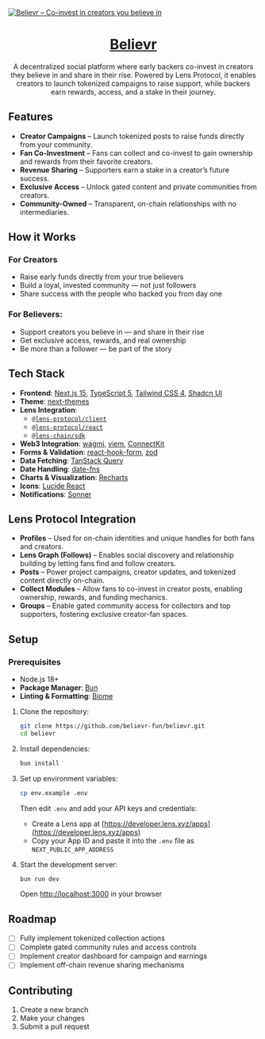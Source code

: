 <a href="https://believr.fun">
  <img alt="Believr – Co-invest in creators you believe in" src="https://raw.githubusercontent.com/believr-xyz/believr/main/public/banner.png">
  <h1 align="center">Believr</h1>
</a>

<p align="center">
A decentralized social platform where early backers co-invest in creators they believe in and share in their rise. Powered by Lens Protocol, it enables creators to launch tokenized campaigns to raise support, while backers earn rewards, access, and a stake in their journey.
</p>

## Features

- **Creator Campaigns** – Launch tokenized posts to raise funds directly from your community.
- **Fan Co-Investment** – Fans can collect and co-invest to gain ownership and rewards from their favorite creators.
- **Revenue Sharing** – Supporters earn a stake in a creator’s future success.
- **Exclusive Access** – Unlock gated content and private communities from creators.
- **Community-Owned** – Transparent, on-chain relationships with no intermediaries.

## How it Works

### For Creators

- Raise early funds directly from your true believers
- Build a loyal, invested community — not just followers
- Share success with the people who backed you from day one

### For Believers:

- Support creators you believe in — and share in their rise
- Get exclusive access, rewards, and real ownership
- Be more than a follower — be part of the story

## Tech Stack

- **Frontend**: [Next.js 15](https://nextjs.org/), [TypeScript 5](https://www.typescriptlang.org/), [Tailwind CSS 4](https://tailwindcss.com/), [Shadcn UI](https://ui.shadcn.com/)
- **Theme**: [next-themes](https://github.com/pacocoursey/next-themes)
- **Lens Integration**:
  - [`@lens-protocol/client`](https://docs.lens.xyz/docs/introduction)
  - [`@lens-protocol/react`](https://docs.lens.xyz/docs/react-intro)
  - [`@lens-chain/sdk`](https://github.com/lens-protocol/lens-chain-sdk)
- **Web3 Integration**: [wagmi](https://wagmi.sh/), [viem](https://viem.sh/), [ConnectKit](https://docs.family.co/connectkit)
- **Forms & Validation**: [react-hook-form](https://react-hook-form.com/), [zod](https://zod.dev/)
- **Data Fetching**: [TanStack Query](https://tanstack.com/query)
- **Date Handling**: [date-fns](https://date-fns.org/)
- **Charts & Visualization**: [Recharts](https://recharts.org/)
- **Icons**: [Lucide React](https://lucide.dev/guide/packages/lucide-react)
- **Notifications**: [Sonner](https://sonner.emilkowal.ski/)

## Lens Protocol Integration

- **Profiles** – Used for on-chain identities and unique handles for both fans and creators.
- **Lens Graph (Follows)** – Enables social discovery and relationship building by letting fans find and follow creators.
- **Posts** – Power project campaigns, creator updates, and tokenized content directly on-chain.
- **Collect Modules** – Allow fans to co-invest in creator posts, enabling ownership, rewards, and funding mechanics.
- **Groups** – Enable gated community access for collectors and top supporters, fostering exclusive creator-fan spaces.

## Setup

### Prerequisites

- Node.js 18+
- **Package Manager**: [Bun](https://bun.sh/)
- **Linting & Formatting**: [Biome](https://biomejs.dev/)

1. Clone the repository:

   ```bash
   git clone https://github.com/believr-fun/believr.git
   cd believr
   ```

2. Install dependencies:

   ```bash
   bun install
   ```

3. Set up environment variables:

   ```bash
   cp env.example .env
   ```

   Then edit `.env` and add your API keys and credentials:

   - Create a Lens app at [https://developer.lens.xyz/apps](https://developer.lens.xyz/apps)
   - Copy your App ID and paste it into the `.env` file as `NEXT_PUBLIC_APP_ADDRESS`

4. Start the development server:

   ```bash
   bun run dev
   ```

   Open [http://localhost:3000](http://localhost:3000) in your browser

## Roadmap

- [ ] Fully implement tokenized collection actions
- [ ] Complete gated community rules and access controls
- [ ] Implement creator dashboard for campaign and earnings
- [ ] Implement off-chain revenue sharing mechanisms

## Contributing

1. Create a new branch
2. Make your changes
3. Submit a pull request
